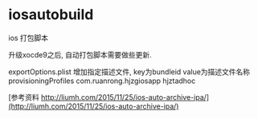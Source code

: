 # iosautobuild
ios 打包脚本

升级xocde9之后, 自动打包脚本需要做些更新.

exportOptions.plist
增加指定描述文件, key为bundleid value为描述文件名称
<key>provisioningProfiles</key>
	<dict>
		<key>com.ruanrong.hjzgiosapp</key>
		<string>hjztadhoc</string>
	</dict>

[参考资料 http://liumh.com/2015/11/25/ios-auto-archive-ipa/](http://liumh.com/2015/11/25/ios-auto-archive-ipa/)
